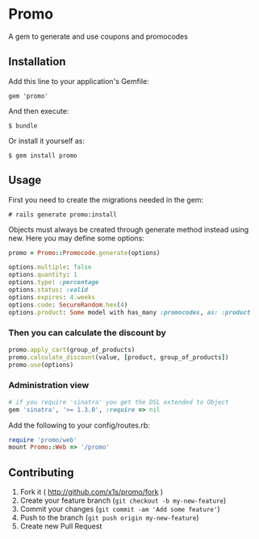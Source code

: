 # Promo

A gem to generate and use coupons and promocodes

## Installation

Add this line to your application's Gemfile:

    gem 'promo'

And then execute:

    $ bundle

Or install it yourself as:

    $ gem install promo

## Usage

First you need to create the migrations needed in the gem:

    # rails generate promo:install

Objects must always be created through generate method instead using new.
Here you may define some options:

```ruby
promo = Promo::Promocode.generate(options)

options.multiple: false
options.quantity: 1
options.type: :percentage
options.status: :valid
options.expires: 4.weeks
options.code: SecureRandom.hex(4)
options.product: Some model with has_many :promocodes, as: :product
```

### Then you can calculate the discount by

```ruby
promo.apply_cart(group_of_products)
promo.calculate_discount(value, [product, group_of_products])
promo.use(options)
```

### Administration view

```ruby
# if you require 'sinatra' you get the DSL extended to Object
gem 'sinatra', '>= 1.3.0', :require => nil
```

Add the following to your config/routes.rb:

```ruby
require 'promo/web'
mount Promo::Web => '/promo'
```

## Contributing

1. Fork it ( http://github.com/x1s/promo/fork )
2. Create your feature branch (`git checkout -b my-new-feature`)
3. Commit your changes (`git commit -am 'Add some feature'`)
4. Push to the branch (`git push origin my-new-feature`)
5. Create new Pull Request
